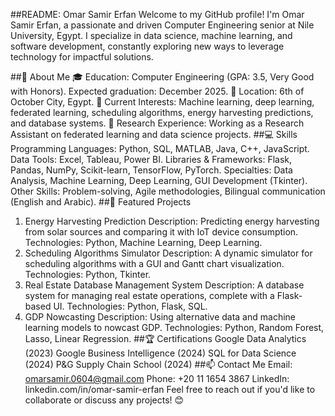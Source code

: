 ##README: Omar Samir Erfan
Welcome to my GitHub profile! I'm Omar Samir Erfan, a passionate and driven Computer Engineering senior at Nile University, Egypt. I specialize in data science, machine learning, and software development, constantly exploring new ways to leverage technology for impactful solutions.

##📘 About Me
🎓 Education: Computer Engineering (GPA: 3.5, Very Good with Honors). Expected graduation: December 2025.
📍 Location: 6th of October City, Egypt.
💼 Current Interests: Machine learning, deep learning, federated learning, scheduling algorithms, energy harvesting predictions, and database systems.
🔬 Research Experience: Working as a Research Assistant on federated learning and data science projects.
##💻 Skills
Programming Languages: Python, SQL, MATLAB, Java, C++, JavaScript.
Data Tools: Excel, Tableau, Power BI.
Libraries & Frameworks: Flask, Pandas, NumPy, Scikit-learn, TensorFlow, PyTorch.
Specialties: Data Analysis, Machine Learning, Deep Learning, GUI Development (Tkinter).
Other Skills: Problem-solving, Agile methodologies, Bilingual communication (English and Arabic).
##🌟 Featured Projects
1. Energy Harvesting Prediction
Description: Predicting energy harvesting from solar sources and comparing it with IoT device consumption.
Technologies: Python, Machine Learning, Deep Learning.
2. Scheduling Algorithms Simulator
Description: A dynamic simulator for scheduling algorithms with a GUI and Gantt chart visualization.
Technologies: Python, Tkinter.
3. Real Estate Database Management System
Description: A database system for managing real estate operations, complete with a Flask-based UI.
Technologies: Python, Flask, SQL.
4. GDP Nowcasting
Description: Using alternative data and machine learning models to nowcast GDP.
Technologies: Python, Random Forest, Lasso, Linear Regression.
##🏆 Certifications
Google Data Analytics (2023)
Google Business Intelligence (2024)
SQL for Data Science (2024)
P&G Supply Chain School (2024)
##📫 Contact Me
Email: omarsamir.0604@gmail.com
Phone: +20 11 1654 3867
LinkedIn: linkedin.com/in/omar-samir-erfan
Feel free to reach out if you'd like to collaborate or discuss any projects! 😊
